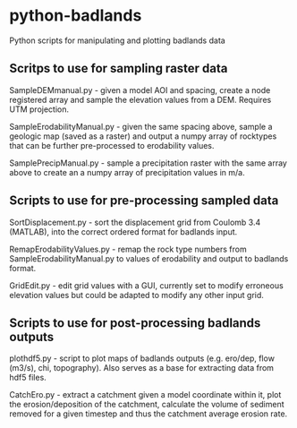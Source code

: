 # python-badlands
Python scripts for manipulating and plotting badlands data

## Scritps to use for sampling raster data
SampleDEMmanual.py - given a model AOI and spacing, create a node registered array and sample the elevation values from a DEM. Requires UTM projection.

SampleErodabilityManual.py - given the same spacing above, sample a geologic map (saved as a raster) and output a numpy array of rocktypes that can be further pre-processed to erodability values.

SamplePrecipManual.py - sample a precipitation raster with the same array above to create an a numpy array of precipitation values in m/a.

## Scripts to use for pre-processing sampled data
SortDisplacement.py - sort the displacement grid from Coulomb 3.4 (MATLAB), into the correct ordered format for badlands input.

RemapErodabilityValues.py - remap the rock type numbers from SampleErodabilityManual.py to values of erodability and output to badlands format.

GridEdit.py - edit grid values with a GUI, currently set to modify erroneous elevation values but could be adapted to modify any other input grid.

## Scripts to use for post-processing badlands outputs
plothdf5.py - script to plot maps of badlands outputs (e.g. ero/dep, flow (m3/s), chi, topography). Also serves as a base for extracting data from hdf5 files.

CatchEro.py - extract a catchment given a model coordinate within it, plot the erosion/deposition of the catchment, calculate the volume of sediment removed for a given timestep and thus the catchment average erosion rate.
